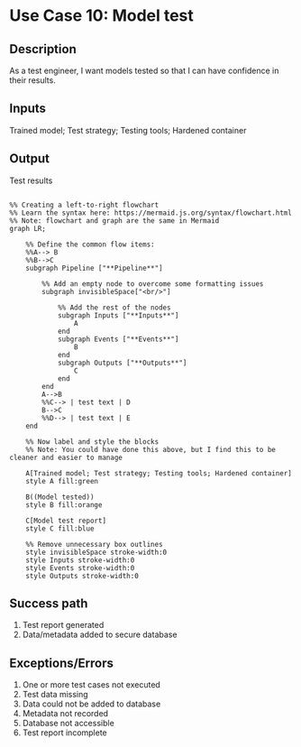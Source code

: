 # Use Case 10: Model test

## Description

As a test engineer, I want models tested so that I can have confidence in their results.

## Inputs

Trained model;
Test strategy;
Testing tools;
Hardened container

## Output

Test results

```mermaid

%% Creating a left-to-right flowchart
%% Learn the syntax here: https://mermaid.js.org/syntax/flowchart.html
%% Note: flowchart and graph are the same in Mermaid
graph LR;

    %% Define the common flow items:
    %%A--> B
    %%B-->C
    subgraph Pipeline ["**Pipeline**"]
        
        %% Add an empty node to overcome some formatting issues
        subgraph invisibleSpace["<br/>"]

            %% Add the rest of the nodes
            subgraph Inputs ["**Inputs**"]
                A
            end
            subgraph Events ["**Events**"]
                B
            end
            subgraph Outputs ["**Outputs**"]
                C
            end
        end
        A-->B
        %%C--> | test text | D
        B-->C
        %%D--> | test text | E
    end

    %% Now label and style the blocks
    %% Note: You could have done this above, but I find this to be cleaner and easier to manage

    A[Trained model; Test strategy; Testing tools; Hardened container]
    style A fill:green

    B((Model tested))
    style B fill:orange

    C[Model test report]
    style C fill:blue

    %% Remove unnecessary box outlines
    style invisibleSpace stroke-width:0
    style Inputs stroke-width:0
    style Events stroke-width:0
    style Outputs stroke-width:0

```


## Success path

1. Test report generated
2. Data/metadata added to secure database
    
## Exceptions/Errors

1. One or more test cases not executed
2. Test data missing
3. Data could not be added to database
4. Metadata not recorded
5. Database not accessible
6. Test report incomplete